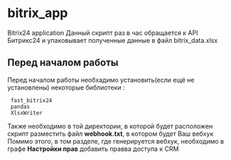 # bitrix_app
Bitrix24 application 
Данный скрипт раз в час обращается к API Битрикс24 и упаковывает полученные данные в файл bitrix_data.xlsx
## Перед началом работы
Перед началом работы необхадимо установить(если ещё не установлены) некоторые библиотеки :
```
 fast_bitrix24
 pandas
 XlsxWriter
```

Также необходимо в той директории, в которой будет расположен скрипт разместить файл 	**webhook.txt**, в котором будет Ваш вебхук
Помимо этого, в том разделе, где генерируется вебхук, необходимо в графе **Настройки прав** добавить правва доступа к CRM 
